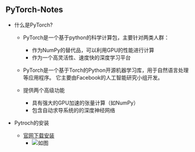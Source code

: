 ## PyTorch-Notes

- 什么是PyTorch?

  - PyTorch是一个基于python的科学计算包，主要针对两类人群：
    - 作为NumPy的替代品，可以利用GPU的性能进行计算
    - 作为一个高灵活性、速度快的深度学习平台

  - PyTorch是一个基于Torch的Python开源机器学习库，用于自然语言处理等应用程序。 它主要由Facebook的人工智能研究小组开发。
  - 提供两个高级功能
    - 具有强大的GPU加速的张量计算（如NumPy）
    - 包含自动求导系统的的深度神经网络
- Pytroch的安装
  - [官网下载安装](https://pytorch.org/)
    - ![如图](resource1/image01.jpg)